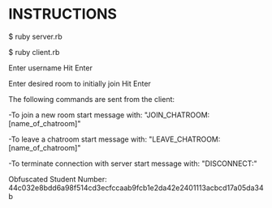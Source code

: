 # INSTRUCTIONS

$ ruby server.rb

$ ruby client.rb

Enter username
Hit Enter

Enter desired room to initially join
Hit Enter

The following commands are sent from the client:

  -To join a new room start message with: "JOIN_CHATROOM: [name_of_chatroom]"
  
  -To leave a chatroom start message with: "LEAVE_CHATROOM: [name_of_chatroom]"
  
  -To terminate connection with server start message with: "DISCONNECT:"


Obfuscated Student Number: 44c032e8bdd6a98f514cd3ecfccaab9fcb1e2da42e2401113acbcd17a05da34b
